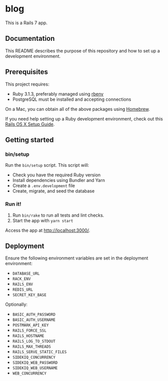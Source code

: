 # blog

This is a Rails 7 app.

## Documentation

This README describes the purpose of this repository and how to set up a development environment.

## Prerequisites

This project requires:

* Ruby 3.1.3, preferably managed using [rbenv][]
* PostgreSQL must be installed and accepting connections

On a Mac, you can obtain all of the above packages using [Homebrew][].

If you need help setting up a Ruby development environment, check out this [Rails OS X Setup Guide](https://mattbrictson.com/rails-osx-setup-guide).

## Getting started

### bin/setup

Run the `bin/setup` script. This script will:

* Check you have the required Ruby version
* Install dependencies using Bundler and Yarn
* Create a `.env.development` file
* Create, migrate, and seed the database

### Run it!

1. Run `bin/rake` to run all tests and lint checks.
2. Start the app with `yarn start`

Access the app at <http://localhost:3000/>.

## Deployment

Ensure the following environment variables are set in the deployment environment:

* `DATABASE_URL`
* `RACK_ENV`
* `RAILS_ENV`
* `REDIS_URL`
* `SECRET_KEY_BASE`

Optionally:

* `BASIC_AUTH_PASSWORD`
* `BASIC_AUTH_USERNAME`
* `POSTMARK_API_KEY`
* `RAILS_FORCE_SSL`
* `RAILS_HOSTNAME`
* `RAILS_LOG_TO_STDOUT`
* `RAILS_MAX_THREADS`
* `RAILS_SERVE_STATIC_FILES`
* `SIDEKIQ_CONCURRENCY`
* `SIDEKIQ_WEB_PASSWORD`
* `SIDEKIQ_WEB_USERNAME`
* `WEB_CONCURRENCY`

[rbenv]:https://github.com/sstephenson/rbenv
[Homebrew]:http://brew.sh
